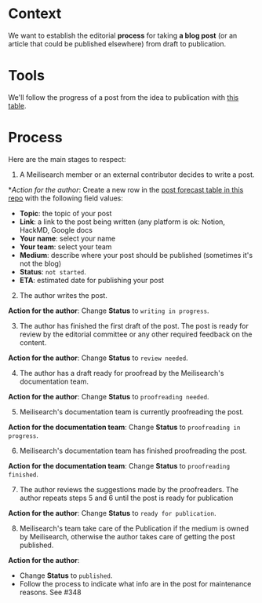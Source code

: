 # Context
We want to establish the editorial **process** for taking **a blog post** (or an article that could be published elsewhere) from draft to publication.

# Tools
We'll follow the progress of a post from the idea to publication with [this table](https://github.com/meilisearch/devrel/blob/main/communication/post_forecast.md).

# Process
Here are the main stages to respect:

1. A Meilisearch member or an external contributor decides to write a post.

**Action for the author*:  Create a new row in the [post forecast table in this repo](https://github.com/meilisearch/devrel/blob/main/communication/post_forecast.md) with the following field values:
- **Topic**: the topic of your post
- **Link**: a link to the post being written (any platform is ok: Notion, HackMD, Google docs
- **Your name**: select your name
- **Your team**: select your team
- **Medium**: describe where your post should be published (sometimes it's not the blog)
- **Status**: `not started`.
- **ETA**: estimated date for publishing your post

2. The author writes the post.

**Action for the author**:  Change **Status** to `writing in progress`.

3. The author has finished the first draft of the post. The post is ready for review by the editorial committee or any other required feedback on the content.

**Action for the author**:  Change **Status** to `review needed`.

4. The author has a draft ready for proofread by the Meilisearch's documentation team.

**Action for the author**:  Change **Status** to `proofreading needed`.

5. Meilisearch's documentation team is currently proofreading the post.

**Action for the documentation team**:  Change **Status** to `proofreading in progress`.

6. Meilisearch's documentation team has finished proofreading the post.

**Action for the documentation team**:  Change **Status** to `proofreading finished`.

7. The author reviews the suggestions made by the proofreaders. The author repeats steps 5 and 6 until the post is ready for publication

**Action for the author**:  Change **Status** to `ready for publication`.

8. Meilisearch's team take care of the Publication if the medium is owned by Meilisearch, otherwise the author takes care of getting the post published.

**Action for the author**: 
- Change **Status** to `published`.
- Follow the process to indicate what info are in the post for maintenance reasons. See #348 


